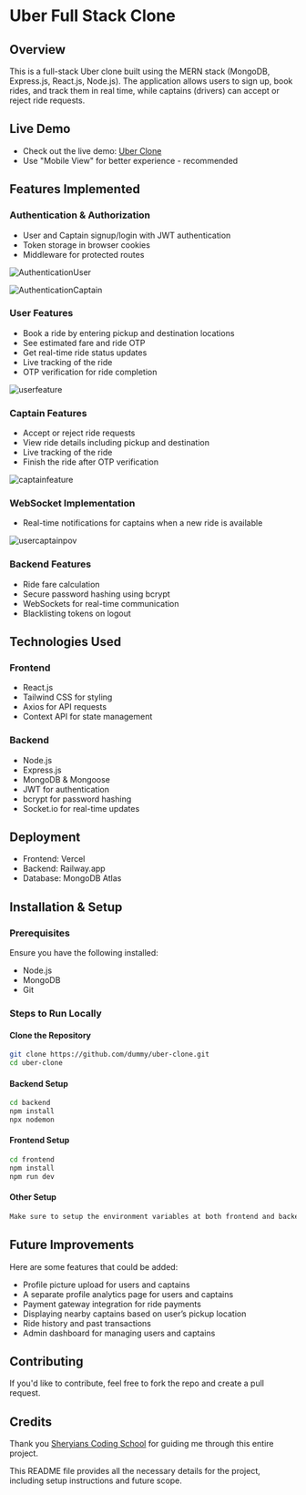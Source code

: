 # Uber Full Stack Clone

## Overview
This is a full-stack Uber clone built using the MERN stack (MongoDB, Express.js, React.js, Node.js). The application allows users to sign up, book rides, and track them in real time, while captains (drivers) can accept or reject ride requests.

## Live Demo
- Check out the live demo: [Uber Clone](https://uber-frontend-taupe.vercel.app/)
- Use "Mobile View" for better experience - recommended
## Features Implemented
### Authentication & Authorization
- User and Captain signup/login with JWT authentication
- Token storage in browser cookies
- Middleware for protected routes

![AuthenticationUser](/public/Authentication%20user.png) 

![AuthenticationCaptain](/public/Authentication%20captain.png) 

### User Features
- Book a ride by entering pickup and destination locations
- See estimated fare and ride OTP
- Get real-time ride status updates
- Live tracking of the ride
- OTP verification for ride completion

![userfeature](/public/userfeature.png) 


### Captain Features
- Accept or reject ride requests
- View ride details including pickup and destination
- Live tracking of the ride
- Finish the ride after OTP verification

![captainfeature](/public/captainfeature.png) 

### WebSocket Implementation
- Real-time notifications for captains when a new ride is available

![usercaptainpov](/public/usercaptainpov.png) 


### Backend Features
- Ride fare calculation
- Secure password hashing using bcrypt
- WebSockets for real-time communication
- Blacklisting tokens on logout

## Technologies Used
### Frontend
- React.js
- Tailwind CSS for styling
- Axios for API requests
- Context API for state management

### Backend
- Node.js
- Express.js
- MongoDB & Mongoose
- JWT for authentication
- bcrypt for password hashing
- Socket.io for real-time updates

## Deployment
- Frontend: Vercel
- Backend: Railway.app
- Database: MongoDB Atlas

## Installation & Setup
### Prerequisites
Ensure you have the following installed:
- Node.js
- MongoDB
- Git

### Steps to Run Locally
#### Clone the Repository
```sh
git clone https://github.com/dummy/uber-clone.git
cd uber-clone
```

#### Backend Setup
```sh
cd backend
npm install
npx nodemon
```

#### Frontend Setup
```sh
cd frontend
npm install
npm run dev
```
#### Other Setup
```sh
Make sure to setup the environment variables at both frontend and backend
```

## Future Improvements
Here are some features that could be added:
- Profile picture upload for users and captains
- A separate profile analytics page for users and captains
- Payment gateway integration for ride payments
- Displaying nearby captains based on user’s pickup location
- Ride history and past transactions
- Admin dashboard for managing users and captains

## Contributing
If you'd like to contribute, feel free to fork the repo and create a pull request.

## Credits
Thank you [Sheryians Coding School](https://www.youtube.com/@sheryians) for guiding me through this entire project.



This README file provides all the necessary details for the project, including setup instructions and future scope.
